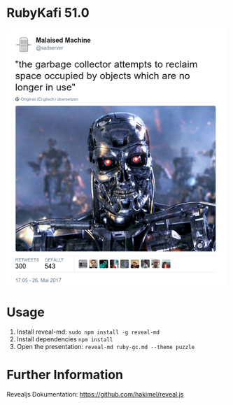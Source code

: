 # RubyKafi 51.0

![Garbage Collection](gc.png)

# Usage 

1. Install reveal-md: `sudo npm install -g reveal-md`
2. Install dependencies `npm install`
2. Open the presentation: `reveal-md ruby-gc.md --theme puzzle`

# Further Information

Revealjs Dokumentation: https://github.com/hakimel/reveal.js

